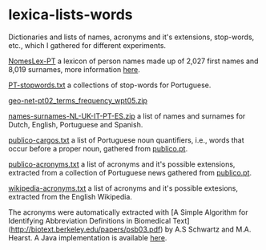 lexica-lists-words
==================

Dictionaries and lists of names, acronyms and it's extensions, stop-words, etc., which I gathered for different experiments.

[NomesLex-PT](NomesLex-PT.zip) a lexicon of person names made up of 2,027 first names and 8,019 surnames, more information [here](http://dmir.inesc-id.pt/project/NomesLex-PT_01_in_English).

[PT-stopwords.txt](PT-stopwords.txt) a collections of stop-words for Portuguese.

[geo-net-pt02_terms_frequency_wpt05.zip](geo-net-pt02_terms_frequency_wpt05.zip)

[names-surnames-NL-UK-IT-PT-ES.zip](names-surnames-NL-UK-IT-PT-ES.zip) a list of names and surnames for Dutch, English, Portuguese and Spanish.

[publico-cargos.txt](publico-cargos.txt) a list of Portuguese noun quantifiers, i.e., words that occur before a proper noun, gathered from [publico.pt](http://www.publico.pt).

[publico-acronyms.txt](publico-acronyms.txt) a list of acronyms and it's possible extensions, extracted from a collection of Portuguese news gathered from [publico.pt](http://www.publico.pt).

[wikipedia-acronyms.txt](wikipedia-acronyms.txt) a list of acronyms and it's possible extesions, extracted from the English Wikipedia.

The acronyms were automatically extracted with [A Simple Algorithm for Identifying Abbreviation Definitions in Biomedical Text] (http://biotext.berkeley.edu/papers/psb03.pdf) by A.S Schwartz and M.A. Hearst. A Java implementation is available [here](http://biotext.berkeley.edu/code/abbrev/).
